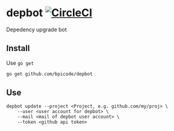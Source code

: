 # depbot [![CircleCI](https://circleci.com/gh/bpicode/depbot.svg?style=svg)](https://circleci.com/gh/bpicode/depbot)
Depedency upgrade bot

## Install
Use `go get`
```sh
go get github.com/bpicode/depbot
```

## Use
```
depbot update --project <Project, e.g. github.com/my/proj> \
    --user <user account for depbot> \
    --mail <mail of depbot user account> \
    --token <github api token>
```

